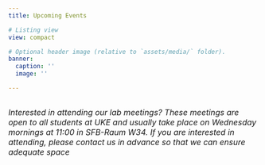 ```yaml
---
title: Upcoming Events

# Listing view
view: compact

# Optional header image (relative to `assets/media/` folder).
banner:
  caption: ''
  image: ''

---
```

<br />
<span style="font-size: 12pt;"><em>Interested in attending our lab meetings? These meetings are open to all students at UKE and usually take place on Wednesday mornings at 11:00 in SFB-Raum W34. If you are interested in attending, please contact us in advance so that we can ensure adequate space</em></span><br><br>

<script src="http://ajax.googleapis.com/ajax/libs/jquery/1.7.1/jquery.min.js"></script>
<script>
    function arrayToTable(tableData) {
      console.log(tableData)
      console.log('arrayToTable function triggered')
      var table = $('<div class="event-table"></div>')
      console.log(table)
      for (const i in tableData) {
        var rowData = tableData[i]
        var row = $('<div class="event-row"></div>')
        // extract the dates 
        var dateStr = rowData.Date;
        if (dateStr !== '') {
          console.log(dateStr)
          const dateParts = dateStr.split(".");
          const date = new Date(dateParts[2], dateParts[1] - 1, dateParts[0]);
          const dayOfWeek = date.toLocaleString("en-US", { weekday: "short" });
          const month = date.toLocaleString("en-US", { month: "short" });
          const day = date.getDate();
          const formattedDate = `<b>${day}</b> <span style="font-size: 10pt; font-variant-caps: small-caps;">${month}, <em>${dayOfWeek}</em></span> `;
          var event_date = $('<div class="event-row-date">'+formattedDate+'</div>')
        } else {
          var event_date = $('<div class="event-row-date"></div>')
        }
        row.append(event_date)
        // now we include the rest of the details 
        var row_details = $(`<div class="event-row-details" onclick="toggleDetails('`+sanitise(rowData.Description)+`')"></div>`)
        var timeStr = rowData.Time;
        if (timeStr !== '') {
          const timeParts = timeStr.split(":");
          const hours = parseInt(timeParts[0]);
          const minutes = timeParts[1];
          const formattedTime = getFormattedTime(hours, minutes);
          var event_time = $('<div class="event-row-time">'+formattedTime+'</div>')
        } else {
          var event_time = $('<div class="event-row-time-empty"></div>')
        }
        row_details.append(event_time)
        var presenter = rowData.Who;
        var event_title = $('<div class="event-row-title">'+presenter+'</div>')
        row_details.append(event_title)
        if (rowData.Location !== '') {
          var event_loc = $('<div class="event-row-location">'+rowData.Location+'</div>')
          row_details.append(event_loc)
        } 
        row.append(row_details)
        table.append(row)
      }
      console.log(table)
      return table;
    }
    function sanitise(string) {
      const map = {
          '&': '&amp;',
          '<': '&lt;',
          '>': '&gt;',
          '"': '&quot;',
          "'": '&#x27;',
          "/": '&#x2F;',
          ",": '&#44;',
      };
      const reg = /[&<>"'/]/ig;
      return string.replace(reg, (match)=>(map[match]));
    }
    function toggleDetails(description) { 
      console.log('Toggling the popup')
      var popup = document.getElementById('event-details-popup');
      if (description !== '') {
        popup.innerHTML = '<span class="event-notes">'+description+'</span>';
      } else {
        popup.innerHTML = '<span class="event-notes">This meeting will involve a presentation by a lab member and is open to visitors. Please get in touch if you would like more information</span>';
      }
      popup.classList.toggle('show')
    }
    function getFormattedTime(hours, minutes) {
      const ampm = hours < 12 ? "am" : "pm";
      hours = hours % 12;
      if (hours === 0) {
        hours = 12;
      }
      return `${hours}${minutes === "00" ? "" : `:${minutes}`}${ampm}`;
    }
    function csvToJson(csvData) {
      var lines = csvData.split("\n");
      var headers = lines[0].split(",");
      var jsonData = [];
      for (var i = 1; i < lines.length; i++) {
        var obj = {};
        var line = lines[i].split(",");
        for (var j = 0; j < headers.length; j++) {
          obj[headers[j].trim()] = line[j].trim();
        }
        jsonData.push(obj);
      }
      return jsonData;
    }
    $.ajax({
        type: "GET",
        url: "https://docs.google.com/spreadsheets/d/e/2PACX-1vQI1N_CUatG--9q0EH0gqwhEik2M85aiEXWX9pXekQoeFDOCHY1SvXo2gb5RFozTCk7M-CLJ4ztskw-/pub?gid=0&single=true&output=csv",
        success: function (data) {
          $('.article-style').append(arrayToTable(csvToJson(data)));
        }
    });
</script>

<div class="popup"><span class="popuptext" id="event-details-popup"></span></div>

